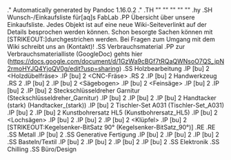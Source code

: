 .\" Automatically generated by Pandoc 1.16.0.2
.\"
.TH "" "" "" "" ""
.hy
.SH Wunsch\-/Einkaufsliste für\[aq]s FabLab
.PP
Übersicht über unsere Einkaufsliste.
Jedes Objekt ist auf eine neue Wiki\-Seiteverlinkt auf der Details
besprochen werden können.
Schon besorgte Sachen können mit [STRIKEOUT:]durchgestrichen werden.
Bei Fragen zum Umgang mit dem Wiki schreibt uns an (Kontakt)!
.SS Verbrauchsmaterial
.PP
zur Verbrauchsmaterialliste (GoogleDoc) gehts
hier (https://docs.google.com/document/d/1GzWa9cBGf7tRQaQWNsoO7QS_jpN2rmoHYJQ4YjoQV0g/edit?usp=sharing)
.SS Holzbearbeitung
.IP \[bu] 2
<Holzdübelfräse>
.IP \[bu] 2
<CNC-Fräse>
.RS 2
.IP \[bu] 2
Handwerkzeug
.RS 2
.IP \[bu] 2
<Deltaschleifer>
.IP \[bu] 2
<Sägebogen>
.IP \[bu] 2
<Feinsäge>
.IP \[bu] 2
<Schonhammer>
.IP \[bu] 2
<Schlosserhammer>
.IP \[bu] 2
Steckschlüsseldreher Garnitur (Steckschlüsseldreher_Garnitur)
.IP \[bu] 2
<Wasserpumpenzange>
.IP \[bu] 2
<Nageleisen>
.IP \[bu] 2
Handtacker (stark) (Handtacker_(stark))
.IP \[bu] 2
Tischler\-Set A031 (Tischler-Set_A031)
.IP \[bu] 2
<Labelwriter>
.IP \[bu] 2
Kunstbohrersatz HL5 (Kunstbohrersatz_HL5)
.IP \[bu] 2
<Lochsägen>
.IP \[bu] 2
<Winkelmesser>
.IP \[bu] 2
<Schnitzeisen>
.IP \[bu] 2
<Klüpfel>
.IP \[bu] 2
[STRIKEOUT:Kegelsenker\-BitSatz 90° (Kegelsenker-BitSatz_90°)]
.RE
.RE
.SS Metall
.IP \[bu] 2
<Fahrradwerkzeugset>
.SS Generative Fertigung
.IP \[bu] 2
<Plotter>
.IP \[bu] 2
<Styropor-Cutter>
.IP \[bu] 2
<Lasercutter>
.SS Basteln/Textil
.IP \[bu] 2
<Textildruck>
.IP \[bu] 2
<Overlockmaschine>
.IP \[bu] 2
<Stickmaschine>
.IP \[bu] 2
<Klebmaterial>
.SS Elektronik
.SS Chilling
.SS Büro/Design
